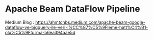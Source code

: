 # Apache Beam DataFlow Pipeline

Medium Blog : https://ahmtcnbs.medium.com/apache-beam-google-dataflow-ve-bigquery-ile-veri-i%CC%87%C5%9Fleme-hatt%C4%B1-olu%C5%9Fturma-b6ea394aae5d
